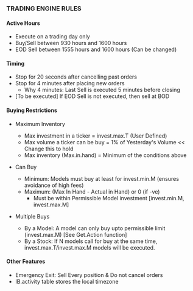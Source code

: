### TRADING ENGINE RULES

#### Active Hours
- Execute on a trading day only
- Buy/Sell between 930 hours and 1600 hours
- EOD Sell between 1555 hours and 1600 hours (Can be changed)
  
#### Timing
- Stop for 20 seconds after cancelling past orders 
- Stop for 4 minutes after placing new orders
    + Why 4 minutes: Last Sell is executed 5 minutes before closing
- [To be executed] If EOD Sell is not executed, then sell at BOD

#### Buying Restrictions
- Maximum Inventory 
    + Max investment in a ticker = invest.max.T (User Defined)
    + Max volume a ticker can be buy = 1% of Yesterday's Volume         << Change this to hold
    + Max inventory (Max.in.hand) = Minimum of the conditions above
  
- Can Buy
    + Minimum: Models must buy at least for invest.min.M (ensures avoidance of high fees)
    + Maximum: (Max In Hand - Actual in Hand) or 0 (if -ve)
        + Must be within Permissible Model investment [invest.min.M, invest.max.M]
- Multiple Buys 
    + By a Model: A model can only buy upto permissible limit (invest.max.M) [See Get.Action function]
    + By a Stock: If N models call for buy at the same time, invest.max.T/invest.max.M models will be executed.

#### Other Features
- Emergency Exit: Sell Every position & Do not cancel orders
- IB.activity table stores the local timezone
